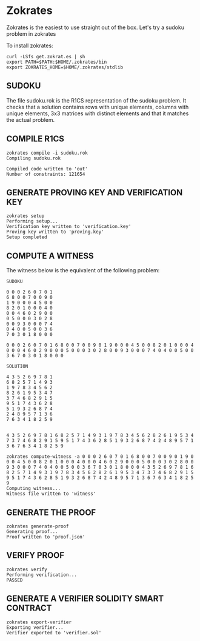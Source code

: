 # Zokrates

Zokrates is the easiest to use straight out of the box. Let's try a sudoku problem in zokrates

To install zokrates:

```
curl -LSfs get.zokrat.es | sh
export PATH=$PATH:$HOME/.zokrates/bin
export ZOKRATES_HOME=$HOME/.zokrates/stdlib
```

## SUDOKU

The file sudoku.rok is the R1CS representation of the sudoku problem. It checks that a solution
contains rows with unique elements, columns with unique elements, 3x3 matrices with distinct elements
and that it matches the actual problem.

## COMPILE R1CS

```
zokrates compile -i sudoku.rok
Compiling sudoku.rok

Compiled code written to 'out'
Number of constraints: 121654
```

## GENERATE PROVING KEY AND VERIFICATION KEY

```
zokrates setup
Performing setup...
Verification key written to 'verification.key'
Proving key written to 'proving.key'
Setup completed
```

## COMPUTE A WITNESS

The witness below is the equivalent of the following problem:

```
SUDOKU

0 0 0 2 6 0 7 0 1
6 8 0 0 7 0 0 9 0
1 9 0 0 0 4 5 0 0
8 2 0 1 0 0 0 4 0
0 0 4 6 0 2 9 0 0
0 5 0 0 0 3 0 2 8
0 0 9 3 0 0 0 7 4
0 4 0 0 5 0 0 3 6
7 0 3 0 1 8 0 0 0

0 0 0 2 6 0 7 0 1 6 8 0 0 7 0 0 9 0 1 9 0 0 0 4 5 0 0 8 2 0 1 0 0 0 4 0 0 0 4 6 0 2 9 0 0 0 5 0 0 0 3 0 2 8 0 0 9 3 0 0 0 7 4 0 4 0 0 5 0 0 3 6 7 0 3 0 1 8 0 0 0

SOLUTION

4 3 5 2 6 9 7 8 1
6 8 2 5 7 1 4 9 3
1 9 7 8 3 4 5 6 2
8 2 6 1 9 5 3 4 7
3 7 4 6 8 2 9 1 5
9 5 1 7 4 3 6 2 8
5 1 9 3 2 6 8 7 4
2 4 8 9 5 7 1 3 6
7 6 3 4 1 8 2 5 9


4 3 5 2 6 9 7 8 1 6 8 2 5 7 1 4 9 3 1 9 7 8 3 4 5 6 2 8 2 6 1 9 5 3 4 7 3 7 4 6 8 2 9 1 5 9 5 1 7 4 3 6 2 8 5 1 9 3 2 6 8 7 4 2 4 8 9 5 7 1 3 6 7 6 3 4 1 8 2 5 9
```

```
zokrates compute-witness -a 0 0 0 2 6 0 7 0 1 6 8 0 0 7 0 0 9 0 1 9 0 0 0 4 5 0 0 8 2 0 1 0 0 0 4 0 0 0 4 6 0 2 9 0 0 0 5 0 0 0 3 0 2 8 0 0 9 3 0 0 0 7 4 0 4 0 0 5 0 0 3 6 7 0 3 0 1 8 0 0 0 4 3 5 2 6 9 7 8 1 6 8 2 5 7 1 4 9 3 1 9 7 8 3 4 5 6 2 8 2 6 1 9 5 3 4 7 3 7 4 6 8 2 9 1 5 9 5 1 7 4 3 6 2 8 5 1 9 3 2 6 8 7 4 2 4 8 9 5 7 1 3 6 7 6 3 4 1 8 2 5 9
Computing witness...
Witness file written to 'witness'
```

## GENERATE THE PROOF

```
zokrates generate-proof
Generating proof...
Proof written to 'proof.json'
```

## VERIFY PROOF

```
zokrates verify
Performing verification...
PASSED
```

## GENERATE A VERIFIER SOLIDITY SMART CONTRACT

```
zokrates export-verifier
Exporting verifier...
Verifier exported to 'verifier.sol'
```